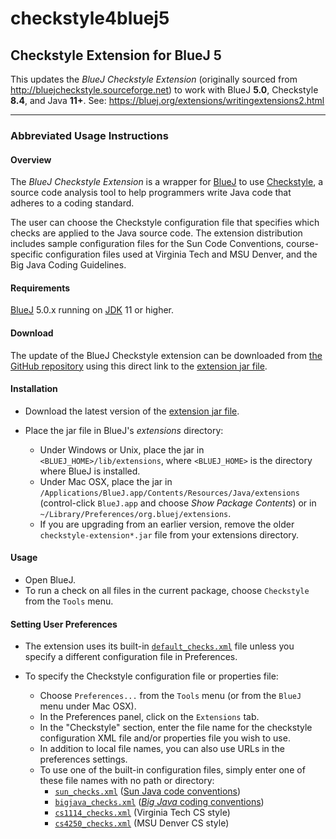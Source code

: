 # checkstyle4bluej5
## Checkstyle Extension for BlueJ 5

This updates the *BlueJ Checkstyle Extension* (originally sourced from http://bluejcheckstyle.sourceforge.net) to work with BlueJ **5.0**, Checkstyle **8.4**, and Java **11+**.
See: https://bluej.org/extensions/writingextensions2.html

---
### Abbreviated Usage Instructions
#### Overview

The *BlueJ Checkstyle Extension* is a wrapper for [BlueJ](http://bluej.org) to use [Checkstyle](http://checkstyle.sourceforge.net/), a source code analysis tool to help programmers write Java code that adheres to a coding standard.

The user can choose the Checkstyle configuration file that specifies which checks are applied to the Java source code. The extension distribution includes sample configuration files for the Sun Code Conventions, course-specific configuration files used at Virginia Tech and MSU Denver, and the Big Java Coding Guidelines.

#### Requirements

[BlueJ](http://bluej.org) 5.0.x running on [JDK](http://www.oracle.com/technetwork/java/javase/overview/index.html) 11 or higher.

#### Download

The update of the BlueJ Checkstyle extension can be downloaded from [the GitHub repository](https://github.com/MetroCS/checkstyle4bluej) using this direct link to the [extension jar file](https://github.com/MetroCS/checkstyle4bluej/raw/master/checkstyle-extension-5.4.1.jar).

#### Installation

* Download the latest version of the [extension jar file](https://github.com/MetroCS/checkstyle4bluej/raw/master/checkstyle-extension-5.4.1.jar).

* Place the jar file in BlueJ's _extensions_ directory:

  * Under Windows or Unix, place the jar in `<BLUEJ_HOME>/lib/extensions`, where `<BLUEJ_HOME>` is the directory where BlueJ is installed.
  * Under Mac OSX, place the jar in `/Applications/BlueJ.app/Contents/Resources/Java/extensions` (control-click `BlueJ.app` and choose *Show Package Contents*) or in `~/Library/Preferences/org.bluej/extensions`.
  * If you are upgrading from an earlier version, remove the older `checkstyle-extension*.jar` file from your extensions directory.

#### Usage

* Open BlueJ.
* To run a check on all files in the current package, choose `Checkstyle` from the `Tools` menu.

#### Setting User Preferences

* The extension uses its built-in [`default_checks.xml`](https://github.com/MetroCS/checkstyle4bluej/blob/master/docs/default_checks.xml) file unless you specify a different configuration file in Preferences.

* To specify the Checkstyle configuration file or properties file:
  * Choose `Preferences...` from the `Tools` menu (or from the `BlueJ` menu under Mac OSX).
  * In the Preferences panel, click on the `Extensions` tab.
  * In the "Checkstyle" section, enter the file name for the checkstyle configuration XML file and/or properties file you wish to use.
  * In addition to local file names, you can also use URLs in the preferences settings.
  * To use one of the built-in configuration files, simply enter one of these file names with no path or directory:
    * [`sun_checks.xml`](https://github.com/MetroCS/checkstyle4bluej/blob/master/docs/sun_checks.xml) ([Sun Java code conventions](http://www.oracle.com/technetwork/java/javase/documentation/codeconvtoc-136057.html))
    * [`bigjava_checks.xml`](http://bluejcheckstyle.cvs.sourceforge.net/bluejcheckstyle/bluejcheckstyle/docs/bigjava_checks.xml?view=markup) ([*Big Java* coding conventions](http://horstmann.com/bigj/style.html))
    * [`cs1114_checks.xml`](http://bluejcheckstyle.cvs.sourceforge.net/bluejcheckstyle/bluejcheckstyle/docs/bigjava_checks.xml?view=markup) (Virginia Tech CS style)
    * [`cs4250_checks.xml`](https://github.com/MetroCS/checkstyle4bluej/blob/master/docs/cs4250_checks.xml) (MSU Denver CS style)
